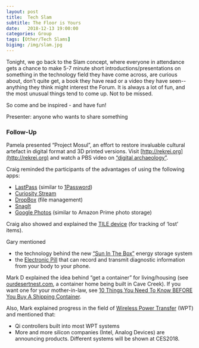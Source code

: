 ```yaml
---
layout: post
title:  Tech Slam
subtitle: The Floor is Yours
date:   2018-12-13 19:00:00
categories: Group
tags: [Other/Tech Slams]
bigimg: /img/slam.jpg
---
```


Tonight, we go back to the Slam concept, where everyone in attendance gets a chance to make 5-7 minute short introductions/presentations on something in the technology field they have come across, are curious about, don’t quite get, a book they have read or a video they have seen--anything they think might interest the Forum. It is always a lot of fun, and the most unusual things tend to come up. Not to be missed.  

So come and be inspired - and have fun!

Presenter: anyone who wants to share something 


### Follow-Up


Pamela presented “Project Mosul”, an effort to restore invaluable cultural artefact in digital format and 3D printed versions. Visit [http://rekrei.org](http://rekrei.org) and watch a PBS video on [“digital archaeology”](https://www.pbs.org/newshour/show/destroyed-isis-artifacts-may-find-new-life-3d-reconstruction).


Craig reminded the participants of the advantages of using the following apps:
* [LastPass](https://www.lastpass.com/) (similar to [1Password](https://1password.com))
* [Curiosity Stream](https://curiositystream.com)
* [DropBox](https://www.dropbox.com) (file management)
* [SnagIt](https://www.techsmith.com/store/snagit)
* [Google Photos](https://photos.google.com) (similar to Amazon Prime photo storage)

Craig also showed and explained the [TILE device](https://www.thetileapp.com) (for tracking of ‘lost’ items).


Gary mentioned 

* the technology behind the new [“Sun In The Box”](http://news.mit.edu/2018/liquid-silicon-store-renewable-energy-1206) energy storage system
* the [Electronic Pill](http://news.mit.edu/2018/ingestible-pill-controlled-wirelessly-bluetooth-1213) that can record and transmit diagnostic information from your body to your phone.

Mark D explained the idea behind “get a container” for living/housing (see
[ourdesertnest.com](ourdesertnest.com), a container home being built in Cave Creek).
If you want one for your mother-in-law, see 
[10 Things You Need To Know BEFORE You Buy A Shipping Container](https://offgridworld.com/10-things-you-need-to-know-before-you-buy-a-container/).

Also, Mark explained progress in the field of [Wireless Power Transfer](https://en.wikipedia.org/wiki/Wireless_power_transfer) (WPT) and mentioned that:
- Qi controllers built into most WPT systems
- More and more silicon companies (Intel, Analog Devices) are announcing products.
Different systems will be shown at CES2018.
